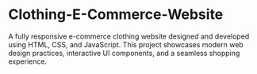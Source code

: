 # Clothing-E-Commerce-Website
A fully responsive e-commerce clothing website designed and developed using HTML, CSS, and JavaScript. This project showcases modern web design practices, interactive UI components, and a seamless shopping experience.

